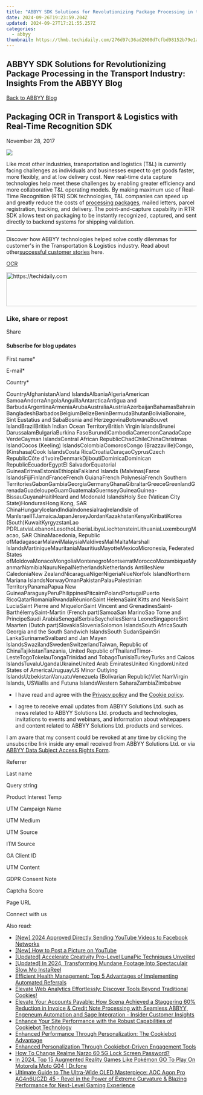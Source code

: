 ```yaml
---
title: "ABBYY SDK Solutions for Revolutionizing Package Processing in the Transport Industry: Insights From the ABBYY Blog"
date: 2024-09-26T19:23:59.204Z
updated: 2024-09-27T17:21:55.257Z
categories:
  - abbyy
thumbnail: https://thmb.techidaily.com/276d97c36ad2008d7cfbd98152b79e1acd5c5f1c2ed18f1585db86304b623852.jpg
---
```


## ABBYY SDK Solutions for Revolutionizing Package Processing in the Transport Industry: Insights From the ABBYY Blog

[Back to ABBYY Blog](https://tools.techidaily.com/abbyy/products/)

## Packaging OCR in Transport & Logistics with Real-Time Recognition SDK

November 28, 2017

![](https://static1.abbyy.com/abbyycommedia/25838/8881e_blog-1.png) 

Like most other industries, transportation and logistics (T&L) is currently facing challenges as individuals and businesses expect to get goods faster, more flexibly, and at low delivery cost. New real-time data capture technologies help meet these challenges by enabling greater efficiency and more collaborative T&L operating models. By making maximum use of Real-Time Recognition (RTR) SDK technologies, T&L companies can speed up and greatly reduce the costs of [processing packages](https://tools.techidaily.com/abbyy/products/), mailed letters, parcel registration, tracking, and delivery. The point-and-capture capability in RTR SDK allows text on packaging to be instantly recognized, captured, and sent directly to backend systems for shipping validation.

---

Discover how ABBYY technologies helped solve costly dilemmas for customer's in the Transportation & Logistics industry. Read about other[successful customer stories](https://tools.techidaily.com/abbyy/products/) here.

[OCR](https://tools.techidaily.com/abbyy/products/) 

<!-- affiliate ads begin -->
<a href="https://appsumo.8odi.net/c/5597632/2144309/7443" target="_top" id="2144309">
  <img src="//a.impactradius-go.com/display-ad/7443-2144309" border="0" alt="https://techidaily.com" width="728" height="90"/>
</a>
<img height="0" width="0" src="https://appsumo.8odi.net/i/5597632/2144309/7443" style="position:absolute;visibility:hidden;" border="0" />
<!-- affiliate ads end -->

### Like, share or repost

Share 

#### Subscribe for blog updates

First name\*

E-mail\*

Сountry\*

СountryAfghanistanAland IslandsAlbaniaAlgeriaAmerican SamoaAndorraAngolaAnguillaAntarcticaAntigua and BarbudaArgentinaArmeniaArubaAustraliaAustriaAzerbaijanBahamasBahrainBangladeshBarbadosBelgiumBelizeBeninBermudaBhutanBoliviaBonaire, Sint Eustatius and SabaBosnia and HerzegovinaBotswanaBouvet IslandBrazilBritish Indian Ocean TerritoryBritish Virgin IslandsBrunei DarussalamBulgariaBurkina FasoBurundiCambodiaCameroonCanadaCape VerdeCayman IslandsCentral African RepublicChadChileChinaChristmas IslandCocos (Keeling) IslandsColombiaComorosCongo (Brazzaville)Congo, (Kinshasa)Cook IslandsCosta RicaCroatiaCuraçaoCyprusCzech RepublicCôte d'IvoireDenmarkDjiboutiDominicaDominican RepublicEcuadorEgyptEl SalvadorEquatorial GuineaEritreaEstoniaEthiopiaFalkland Islands (Malvinas)Faroe IslandsFijiFinlandFranceFrench GuianaFrench PolynesiaFrench Southern TerritoriesGabonGambiaGeorgiaGermanyGhanaGibraltarGreeceGreenlandGrenadaGuadeloupeGuamGuatemalaGuernseyGuineaGuinea-BissauGuyanaHaitiHeard and Mcdonald IslandsHoly See (Vatican City State)HondurasHong Kong, SAR ChinaHungaryIcelandIndiaIndonesiaIraqIrelandIsle of ManIsraelITJamaicaJapanJerseyJordanKazakhstanKenyaKiribatiKorea (South)KuwaitKyrgyzstanLao PDRLatviaLebanonLesothoLiberiaLibyaLiechtensteinLithuaniaLuxembourgMacao, SAR ChinaMacedonia, Republic ofMadagascarMalawiMalaysiaMaldivesMaliMaltaMarshall IslandsMartiniqueMauritaniaMauritiusMayotteMexicoMicronesia, Federated States ofMoldovaMonacoMongoliaMontenegroMontserratMoroccoMozambiqueMyanmarNamibiaNauruNepalNetherlandsNetherlands AntillesNew CaledoniaNew ZealandNicaraguaNigerNigeriaNiueNorfolk IslandNorthern Mariana IslandsNorwayOmanPakistanPalauPalestinian TerritoryPanamaPapua New GuineaParaguayPeruPhilippinesPitcairnPolandPortugalPuerto RicoQatarRomaniaRwandaRéunionSaint HelenaSaint Kitts and NevisSaint LuciaSaint Pierre and MiquelonSaint Vincent and GrenadinesSaint-BarthélemySaint-Martin (French part)SamoaSan MarinoSao Tome and PrincipeSaudi ArabiaSenegalSerbiaSeychellesSierra LeoneSingaporeSint Maarten (Dutch part)SlovakiaSloveniaSolomon IslandsSouth AfricaSouth Georgia and the South Sandwich IslandsSouth SudanSpainSri LankaSurinameSvalbard and Jan Mayen IslandsSwazilandSwedenSwitzerlandTaiwan, Republic of ChinaTajikistanTanzania, United Republic ofThailandTimor-LesteTogoTokelauTongaTrinidad and TobagoTunisiaTurkeyTurks and Caicos IslandsTuvaluUgandaUkraineUnited Arab EmiratesUnited KingdomUnited States of AmericaUruguayUS Minor Outlying IslandsUzbekistanVanuatuVenezuela (Bolivarian Republic)Viet NamVirgin Islands, USWallis and Futuna IslandsWestern SaharaZambiaZimbabwe

* I have read and agree with the [Privacy policy](https://tools.techidaily.com/abbyy/products/) and the [Cookie policy](https://tools.techidaily.com/abbyy/products/).

* I agree to receive email updates from ABBYY Solutions Ltd. such as news related to ABBYY Solutions Ltd. products and technologies, invitations to events and webinars, and information about whitepapers and content related to ABBYY Solutions Ltd. products and services.  
    
I am aware that my consent could be revoked at any time by clicking the unsubscribe link inside any email received from ABBYY Solutions Ltd. or via [ABBYY Data Subject Access Rights Form](https://tools.techidaily.com/abbyy/products/).

Referrer

Last name

Query string

Product Interest Temp

UTM Campaign Name

UTM Medium

UTM Source

ITM Source

GA Client ID

UTM Content

GDPR Consent Note

Captcha Score

Page URL

Connect with us

<ins class="adsbygoogle"
     style="display:block"
     data-ad-format="autorelaxed"
     data-ad-client="ca-pub-7571918770474297"
     data-ad-slot="1223367746"></ins>

<ins class="adsbygoogle"
     style="display:block"
     data-ad-client="ca-pub-7571918770474297"
     data-ad-slot="8358498916"
     data-ad-format="auto"
     data-full-width-responsive="true"></ins>

<span class="atpl-alsoreadstyle">Also read:</span>
<div><ul>
<li><a href="https://facebook-videos.techidaily.com/new-2024-approved-directly-sending-youtube-videos-to-facebook-networks/"><u>[New] 2024 Approved Directly Sending YouTube Videos to Facebook Networks</u></a></li>
<li><a href="https://some-techniques.techidaily.com/new-how-to-post-a-picture-on-youtube/"><u>[New] How to Post a Picture on YouTube</u></a></li>
<li><a href="https://article-knowledge.techidaily.com/updated-accelerate-creativity-pro-level-lunapic-techniques-unveiled/"><u>[Updated] Accelerate Creativity Pro-Level LunaPic Techniques Unveiled</u></a></li>
<li><a href="https://instagram-clips.techidaily.com/updated-in-2024-transforming-mundane-footage-into-spectaculair-slow-mo-instareel/"><u>[Updated] In 2024, Transforming Mundane Footage Into Spectaculair Slow Mo InstaReel</u></a></li>
<li><a href="https://solve-marvelous.techidaily.com/efficient-health-management-top-5-advantages-of-implementing-automated-referrals/"><u>Efficient Health Management: Top 5 Advantages of Implementing Automated Referrals</u></a></li>
<li><a href="https://solve-marvelous.techidaily.com/elevate-web-analytics-effortlessly-discover-tools-beyond-traditional-cookies/"><u>Elevate Web Analytics Effortlessly: Discover Tools Beyond Traditional Cookies!</u></a></li>
<li><a href="https://solve-marvelous.techidaily.com/elevate-your-accounts-payable-how-scena-achieved-a-staggering-60-reduction-in-invoice-and-credit-note-processing-with-seamless-abbyy-engeneum-automation-and11/"><u>Elevate Your Accounts Payable: How Scena Achieved a Staggering 60% Reduction in Invoice & Credit Note Processing with Seamless ABBYY, Engeneum Automation and Sage Integration - Insider Customer Insights</u></a></li>
<li><a href="https://solve-marvelous.techidaily.com/enhance-your-site-performance-with-the-robust-capabilities-of-cookiebot-technology/"><u>Enhance Your Site Performance with the Robust Capabilities of Cookiebot Technology</u></a></li>
<li><a href="https://solve-marvelous.techidaily.com/enhanced-performance-through-personalization-the-cookiebot-advantage/"><u>Enhanced Performance Through Personalization: The Cookiebot Advantage</u></a></li>
<li><a href="https://solve-marvelous.techidaily.com/enhanced-personalization-through-cookiebot-driven-engagement-tools/"><u>Enhanced Personalization Through Cookiebot-Driven Engagement Tools</u></a></li>
<li><a href="https://easy-unlock-android.techidaily.com/how-to-change-realme-narzo-60-5g-lock-screen-password-by-drfone-android/"><u>How To Change Realme Narzo 60 5G Lock Screen Password?</u></a></li>
<li><a href="https://android-pokemon-go.techidaily.com/in-2024-top-15-augmented-reality-games-like-pokemon-go-to-play-on-motorola-moto-g04-drfone-by-drfone-virtual-android/"><u>In 2024, Top 15 Augmented Reality Games Like Pokémon GO To Play On Motorola Moto G04 | Dr.fone</u></a></li>
<li><a href="https://hardware-reviews.techidaily.com/ultimate-guide-to-the-ultra-wide-oled-masterpiece-aoc-agon-pro-ag4n6uczd-45-revel-in-the-power-of-extreme-curvature-and-blazing-performance-for-next-level-g13/"><u>Ultimate Guide to The Ultra-Wide OLED Masterpiece: AOC Agon Pro AG4n6UCZD 45 - Revel in the Power of Extreme Curvature & Blazing Performance for Next-Level Gaming Experience</u></a></li>
</ul></div>

